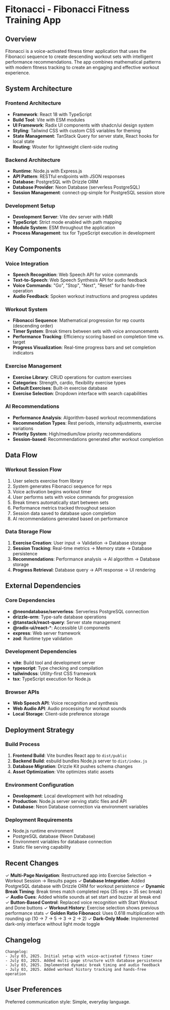# Fitonacci - Fibonacci Fitness Training App

## Overview

Fitonacci is a voice-activated fitness timer application that uses the Fibonacci sequence to create descending workout sets with intelligent performance recommendations. The app combines mathematical patterns with modern fitness tracking to create an engaging and effective workout experience.

## System Architecture

### Frontend Architecture
- **Framework**: React 18 with TypeScript
- **Build Tool**: Vite with ESM modules
- **UI Framework**: Radix UI components with shadcn/ui design system
- **Styling**: Tailwind CSS with custom CSS variables for theming
- **State Management**: TanStack Query for server state, React hooks for local state
- **Routing**: Wouter for lightweight client-side routing

### Backend Architecture
- **Runtime**: Node.js with Express.js
- **API Pattern**: RESTful endpoints with JSON responses
- **Database**: PostgreSQL with Drizzle ORM
- **Database Provider**: Neon Database (serverless PostgreSQL)
- **Session Management**: connect-pg-simple for PostgreSQL session store

### Development Setup
- **Development Server**: Vite dev server with HMR
- **TypeScript**: Strict mode enabled with path mapping
- **Module System**: ESM throughout the application
- **Process Management**: tsx for TypeScript execution in development

## Key Components

### Voice Integration
- **Speech Recognition**: Web Speech API for voice commands
- **Text-to-Speech**: Web Speech Synthesis API for audio feedback
- **Voice Commands**: "Go", "Stop", "Next", "Reset" for hands-free operation
- **Audio Feedback**: Spoken workout instructions and progress updates

### Workout System
- **Fibonacci Sequence**: Mathematical progression for rep counts (descending order)
- **Timer System**: Break timers between sets with voice announcements
- **Performance Tracking**: Efficiency scoring based on completion time vs. target
- **Progress Visualization**: Real-time progress bars and set completion indicators

### Exercise Management
- **Exercise Library**: CRUD operations for custom exercises
- **Categories**: Strength, cardio, flexibility exercise types
- **Default Exercises**: Built-in exercise database
- **Exercise Selection**: Dropdown interface with search capabilities

### AI Recommendations
- **Performance Analysis**: Algorithm-based workout recommendations
- **Recommendation Types**: Rest periods, intensity adjustments, exercise variations
- **Priority System**: High/medium/low priority recommendations
- **Session-based**: Recommendations generated after workout completion

## Data Flow

### Workout Session Flow
1. User selects exercise from library
2. System generates Fibonacci sequence for reps
3. Voice activation begins workout timer
4. User performs sets with voice commands for progression
5. Break timers automatically start between sets
6. Performance metrics tracked throughout session
7. Session data saved to database upon completion
8. AI recommendations generated based on performance

### Data Storage Flow
1. **Exercise Creation**: User input → Validation → Database storage
2. **Session Tracking**: Real-time metrics → Memory state → Database persistence
3. **Recommendations**: Performance analysis → AI algorithm → Database storage
4. **Progress Retrieval**: Database query → API response → UI rendering

## External Dependencies

### Core Dependencies
- **@neondatabase/serverless**: Serverless PostgreSQL connection
- **drizzle-orm**: Type-safe database operations
- **@tanstack/react-query**: Server state management
- **@radix-ui/react-***: Accessible UI components
- **express**: Web server framework
- **zod**: Runtime type validation

### Development Dependencies
- **vite**: Build tool and development server
- **typescript**: Type checking and compilation
- **tailwindcss**: Utility-first CSS framework
- **tsx**: TypeScript execution for Node.js

### Browser APIs
- **Web Speech API**: Voice recognition and synthesis
- **Web Audio API**: Audio processing for workout sounds
- **Local Storage**: Client-side preference storage

## Deployment Strategy

### Build Process
1. **Frontend Build**: Vite bundles React app to `dist/public`
2. **Backend Build**: esbuild bundles Node.js server to `dist/index.js`
3. **Database Migration**: Drizzle Kit pushes schema changes
4. **Asset Optimization**: Vite optimizes static assets

### Environment Configuration
- **Development**: Local development with hot reloading
- **Production**: Node.js server serving static files and API
- **Database**: Neon Database connection via environment variables

### Deployment Requirements
- Node.js runtime environment
- PostgreSQL database (Neon Database)
- Environment variables for database connection
- Static file serving capability

## Recent Changes

✓ **Multi-Page Navigation**: Restructured app into Exercise Selection → Workout Session → Results pages
✓ **Database Integration**: Added PostgreSQL database with Drizzle ORM for workout persistence
✓ **Dynamic Break Timing**: Break times match completed reps (35 reps = 35 sec break)
✓ **Audio Cues**: Added whistle sounds at set start and buzzer at break end
✓ **Button-Based Control**: Replaced voice recognition with Start Workout and Done buttons
✓ **Workout History**: Exercise selection shows previous performance stats
✓ **Golden Ratio Fibonacci**: Uses 0.618 multiplication with rounding up (10 → 7 → 5 → 3 → 2 → 2)
✓ **Dark-Only Mode**: Implemented dark-only interface without light mode toggle

## Changelog

```
Changelog:
- July 03, 2025. Initial setup with voice-activated fitness timer
- July 03, 2025. Added multi-page structure with database persistence
- July 03, 2025. Implemented dynamic break timing and audio feedback
- July 03, 2025. Added workout history tracking and hands-free operation
```

## User Preferences

Preferred communication style: Simple, everyday language.